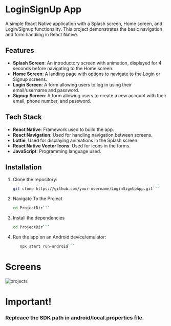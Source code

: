 # LoginSignUp App

A simple React Native application with a Splash screen, Home screen, and Login/Signup functionality. This project demonstrates the basic navigation and form handling in React Native.

## Features

- **Splash Screen**: An introductory screen with animation, displayed for 4 seconds before navigating to the Home screen.
- **Home Screen**: A landing page with options to navigate to the Login or Signup screens.
- **Login Screen**: A form allowing users to log in using their email/username and password.
- **Signup Screen**: A form allowing users to create a new account with their email, phone number, and password.

## Tech Stack

- **React Native**: Framework used to build the app.
- **React Navigation**: Used for handling navigation between screens.
- **Lottie**: Used for displaying animations in the Splash screen.
- **React Native Vector Icons**: Used for icons in the forms.
- **JavaScript**: Programming language used.

## Installation

1. Clone the repository:

   ```bash
   git clone https://github.com/your-username/LoginSignUpApp.git```

2. Navigate To the Project
   ```bash
   cd ProjectDir```

2. Install the dependencies
   ```bash
   cd ProjectDir```
3. Run the app on an Android device/emulator:
   ```bash
      npx start run-android```

# Screens
![projects](https://github.com/user-attachments/assets/88b48a1a-3f47-4237-986e-fbe91a48d60a)


# Important!
### Repleace the SDK path in android/local.properties file.






